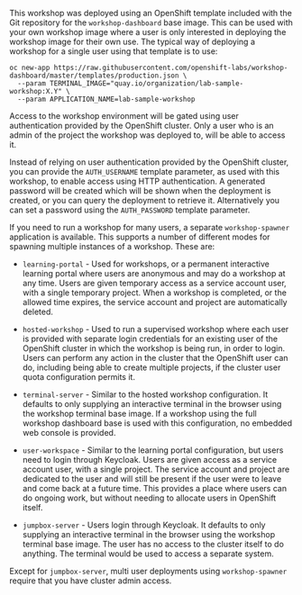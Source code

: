 This workshop was deployed using an OpenShift template included with the Git repository for the `workshop-dashboard` base image. This can be used with your own workshop image where a user is only interested in deploying the workshop image for their own use. The typical way of deploying a workshop for a single user using that template is to use:

```
oc new-app https://raw.githubusercontent.com/openshift-labs/workshop-dashboard/master/templates/production.json \
  --param TERMINAL_IMAGE="quay.io/organization/lab-sample-workshop:X.Y" \
  --param APPLICATION_NAME=lab-sample-workshop
```

Access to the workshop environment will be gated using user authentication provided by the OpenShift cluster. Only a user who is an admin of the project the workshop was deployed to, will be able to access it.

Instead of relying on user authentication provided by the OpenShift cluster, you can provide the `AUTH_USERNAME` template parameter, as used with this workshop, to enable access using HTTP authentication. A generated password will be created which will be shown when the deployment is created, or you can query the deployment to retrieve it. Alternatively you can set a password using the `AUTH_PASSWORD` template parameter.

If you need to run a workshop for many users, a separate `workshop-spawner` application is available. This supports a number of different modes for spawning multiple instances of a workshop. These are:

* `learning-portal` - Used for workshops, or a permanent interactive learning portal where users are anonymous and may do a workshop at any time. Users are given temporary access as a service account user, with a single temporary project. When a workshop is completed, or the allowed time expires, the service account and project are automatically deleted.

* `hosted-workshop` - Used to run a supervised workshop where each user is provided with separate login credentials for an existing user of the OpenShift cluster in which the workshop is being run, in order to login. Users can perform any action in the cluster that the OpenShift user can do, including being able to create multiple projects, if the cluster user quota configuration permits it.

* `terminal-server` - Similar to the hosted workshop configuration. It defaults to only supplying an interactive terminal in the browser using the workshop terminal base image. If a workshop using the full workshop dashboard base is used with this configuration, no embedded web console is provided.

* `user-workspace` - Similar to the learning portal configuration, but users need to login through Keycloak. Users are given access as a service account user, with a single project. The service account and project are dedicated to the user and will still be present if the user were to leave and come back at a future time. This provides a place where users can do ongoing work, but without needing to allocate users in OpenShift itself.

* `jumpbox-server` - Users login through Keycloak. It defaults to only supplying an interactive terminal in the browser using the workshop terminal base image. The user has no access to the cluster itself to do anything. The terminal would be used to access a separate system.

Except for `jumpbox-server`, multi user deployments using `workshop-spawner` require that you have cluster admin access.
